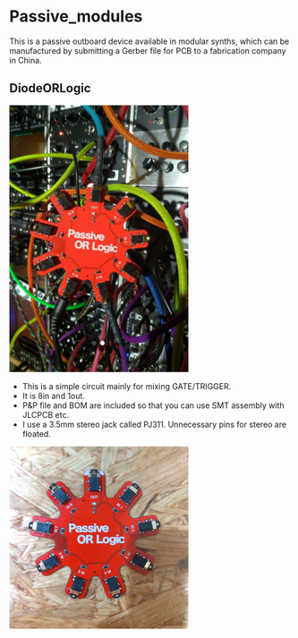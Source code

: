 # Passive_modules
This is a passive outboard device available in modular synths, which can be manufactured by submitting a Gerber file for PCB to a fabrication company in China.

## DiodeORLogic
<img src="https://github.com/ijnekenamay/Passive_modules/raw/main/DiodeORLogic/image2.jpg" width="320">

- This is a simple circuit mainly for mixing GATE/TRIGGER.
- It is 8in and 1out.
- P&P file and BOM are included so that you can use SMT assembly with JLCPCB etc.
- I use a 3.5mm stereo jack called PJ311. Unnecessary pins for stereo are floated.

<img src="https://github.com/ijnekenamay/Passive_modules/raw/main/DiodeORLogic/image1.jpg" width="320">